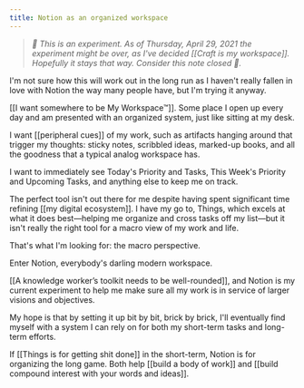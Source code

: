 ```yaml
---
title: Notion as an organized workspace
---
```

> *🧪 This is an experiment. As of Thursday, April 29, 2021 the experiment might be over, as I've decided [[Craft is my workspace]]. Hopefully it stays that way. Consider this note closed 🚫.*

I'm not sure how this will work out in the long run as I haven't really fallen in love with Notion the way many people have, but I'm trying it anyway.

[[I want somewhere to be My Workspace™]]. Some place I open up every day and am presented with an organized system, just like sitting at my desk.

I want [[peripheral cues]] of my work, such as artifacts hanging around that trigger my thoughts: sticky notes, scribbled ideas, marked-up books, and all the goodness that a typical analog workspace has.

I want to immediately see Today's Priority and Tasks, This Week's Priority and Upcoming Tasks, and anything else to keep me on track.

The perfect tool isn't out there for me despite having spent significant time refining [[my digital ecosystem]]. I have my go to, Things, which excels at what it does best—helping me organize and cross tasks off my list—but it isn't really the right tool for a macro view of my work and life. 

That's what I'm looking for: the macro perspective.

Enter Notion, everybody's darling modern workspace.

[[A knowledge worker’s toolkit needs to be well-rounded]], and Notion is my current experiment to help me make sure all my work is in service of larger visions and objectives.

My hope is that by setting it up bit by bit, brick by brick, I'll eventually find myself with a system I can rely on for both my short-term tasks and long-term efforts.

If [[Things is for getting shit done]] in the short-term, Notion is for organizing the long game. Both help [[build a body of work]] and [[build compound interest with your words and ideas]].